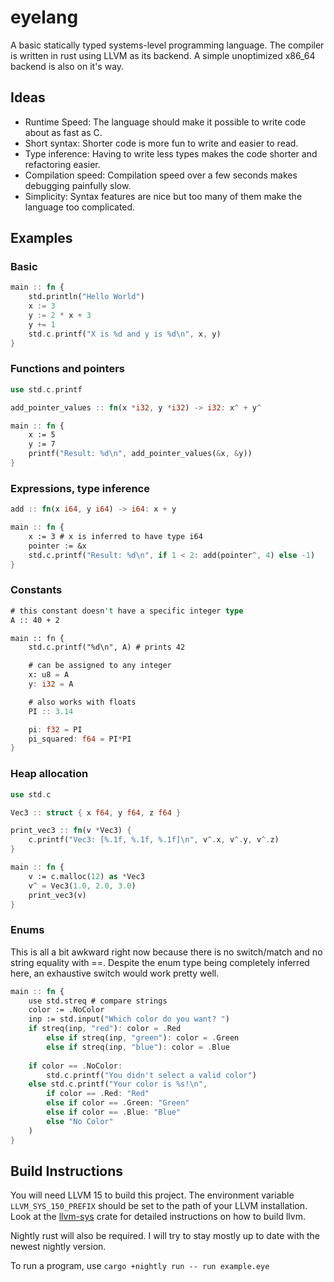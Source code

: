 # eyelang

A basic statically typed systems-level programming language.
The compiler is written in rust using LLVM as its backend.
A simple unoptimized x86_64 backend is also on it's way.

## Ideas
- Runtime Speed: The language should make it possible to write code about as fast as C.
- Short syntax: Shorter code is more fun to write and easier to read.
- Type inference: Having to write less types makes the code shorter and refactoring easier.
- Compilation speed: Compilation speed over a few seconds makes debugging painfully slow.
- Simplicity: Syntax features are nice but too many of them make the language too complicated.

## Examples

### Basic
```rust
main :: fn {
    std.println("Hello World")
    x := 3
    y := 2 * x + 3
    y += 1
    std.c.printf("X is %d and y is %d\n", x, y)
}
```

### Functions and pointers
```rust
use std.c.printf

add_pointer_values :: fn(x *i32, y *i32) -> i32: x^ + y^

main :: fn {
    x := 5
    y := 7
    printf("Result: %d\n", add_pointer_values(&x, &y))
}
```

### Expressions, type inference
```rust
add :: fn(x i64, y i64) -> i64: x + y

main :: fn {
    x := 3 # x is inferred to have type i64
    pointer := &x
    std.c.printf("Result: %d\n", if 1 < 2: add(pointer^, 4) else -1)
}
```
### Constants
```rust
# this constant doesn't have a specific integer type
A :: 40 + 2

main :: fn {
    std.c.printf("%d\n", A) # prints 42

    # can be assigned to any integer
    x: u8 = A
    y: i32 = A

    # also works with floats
    PI :: 3.14

    pi: f32 = PI
    pi_squared: f64 = PI*PI
}
```
### Heap allocation
```rust
use std.c

Vec3 :: struct { x f64, y f64, z f64 }

print_vec3 :: fn(v *Vec3) {
    c.printf("Vec3: [%.1f, %.1f, %.1f]\n", v^.x, v^.y, v^.z)
}

main :: fn {
    v := c.malloc(12) as *Vec3
    v^ = Vec3(1.0, 2.0, 3.0)
    print_vec3(v)
}
```

### Enums
This is all a bit awkward right now because there is no switch/match and no string equality with ==.
Despite the enum type being completely inferred here, an exhaustive switch would work pretty well.
```rust
main :: fn {
    use std.streq # compare strings
    color := .NoColor
    inp := std.input("Which color do you want? ")
    if streq(inp, "red"): color = .Red
        else if streq(inp, "green"): color = .Green
        else if streq(inp, "blue"): color = .Blue
    
    if color == .NoColor:
        std.c.printf("You didn't select a valid color")
    else std.c.printf("Your color is %s!\n",
        if color == .Red: "Red"
        else if color == .Green: "Green"
        else if color == .Blue: "Blue"
        else "No Color"
    )
}
```

## Build Instructions

You will need LLVM 15 to build this project. The environment variable `LLVM_SYS_150_PREFIX` should be set to the path of your LLVM installation. Look at the [llvm-sys](https://crates.io/crates/llvm-sys) crate
for detailed instructions on how to build llvm.

Nightly rust will also be required. I will try to stay mostly up to date with the newest nightly version.

To run a program, use `cargo +nightly run -- run example.eye`
